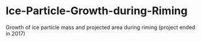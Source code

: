 # Ice-Particle-Growth-during-Riming
Growth of ice particle mass and projected area during riming (project ended in 2017)
